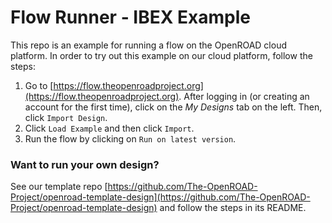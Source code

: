 # Flow Runner - IBEX Example

This repo is an example for running a flow on the OpenROAD cloud platform. In order to try out this example on our cloud platform, follow the steps:

1. Go to [https://flow.theopenroadproject.org](https://flow.theopenroadproject.org). After logging in (or creating an account for the first time), click on the _My Designs_ tab on the left. Then, click `Import Design`.
2. Click `Load Example` and then click `Import`.
3. Run the flow by clicking on `Run on latest version`.

### Want to run your own design?
See our template repo [https://github.com/The-OpenROAD-Project/openroad-template-design](https://github.com/The-OpenROAD-Project/openroad-template-design) and follow the steps in its README.
